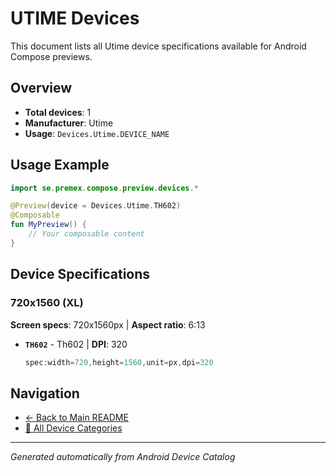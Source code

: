 # UTIME Devices

This document lists all Utime device specifications available for Android Compose previews.

## Overview

- **Total devices**: 1
- **Manufacturer**: Utime
- **Usage**: `Devices.Utime.DEVICE_NAME`

## Usage Example

```kotlin
import se.premex.compose.preview.devices.*

@Preview(device = Devices.Utime.TH602)
@Composable
fun MyPreview() {
    // Your composable content
}
```

## Device Specifications

### 720x1560 (XL)

**Screen specs**: 720x1560px | **Aspect ratio**: 6:13

- **`TH602`** - Th602 | **DPI**: 320
  ```kotlin
  spec:width=720,height=1560,unit=px,dpi=320
  ```

## Navigation

- [← Back to Main README](../../README.md)
- [📱 All Device Categories](../README.md)

---
*Generated automatically from Android Device Catalog*

